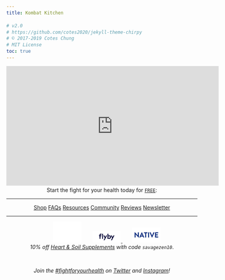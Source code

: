 ```yaml
---
title: Kombat Kitchen

# v2.0
# https://github.com/cotes2020/jekyll-theme-chirpy
# © 2017-2019 Cotes Chung
# MIT License
toc: true
---
```


<style>
.expando {
  display: none;
}
.expando:target {
  display: block;
}
</style>

<p style="text-align: center">
  <iframe width="560" height="315" src="https://www.youtube.com/embed/videoseries?list=PLmMb6kv15DKDc8qC7WVqL8ahX-IGdF0KE" frameborder="0" allow="accelerometer; autoplay; encrypted-media; gyroscope; picture-in-picture" allowfullscreen></iframe>
  <br>
  Start the fight for your health today for <a href="https://docs.google.com/document/d/1rwU6oyvDzk_ICVtzExTlSZmlxq_feasBF9Z4AVinUUw/edit?usp=sharing"><code>FREE</code></a>:
  <br>
</p>

<hr>

<div style="text-align: center">
  <a href="#products" class="btn">Shop</a>
  <a href="#faq" class="btn">FAQs</a>
  <a href="#resources" class="btn">Resources</a>
  <a href="https://t.me/kombatkitchen" class="btn">Community</a>
  <a href="#reviews" class="btn">Reviews</a>
  <a href="/feed.xml" class="btn">Newsletter</a>
</div>

<hr>

<ul id="faq" class="expando" style="list-style-type: none; text-align: center">
    <i>Video series coming soon!</i>
    <br>
    To have your questions featured, send me a message on <a href="https://t.me/savagezen">Telegram</a> or on <a href="https://instagram.com/savagezen">Instagram</a>.
    <!--
    <iframe src="https://docs.google.com/presentation/d/e/2PACX-1vTf5Qb-xM_oTt3KmeNGqEfQdSTXKEu-Sxb4OGJhRfSiXSkx63H53px53nXNUv2XLGUU3iaBpTI6A7Xk/embed?start=false&loop=false&delayms=3000" frameborder="0" width="auto" height="auto" allowfullscreen="true" mozallowfullscreen="true" webkitallowfullscreen="true"></iframe>
    -->
    <hr>
</ul>

<ul id="products" class="expando" style="list-style-type: none">
  {% for product in site.products %}
      <a href="{{ product.buy_now }}"><img src="{{ product.img }}" title="Buy Now" style="float: right; width: 20%; height: auto; margin-left: 2%"></a>
      <p><strong style="margin-left: 2%">{{ product.name }}</strong>  <code>${{ product.price }}</code></p>
      <p>{{ product.content }}</p>
      {% if product.type == "program" %}
        <p style="text-align: right">
          <a href="{{ product.buy_now }}" title="${{ product.price }}">
            Buy Now:  <i class="fas fa-2x fa-file-download" style="margin-left: 1%; margin-right: 1%"></i>
          </a>
          <a href="{{ product.amazon }}" title="Buy on Amazon Kindle"><i class="fab fa-2x fa-amazon" style="margin-right: 1%"></i></a>
          <a href="https://play.google.com/strore/books" title="Coming Soon!"><i class="fab fa-2x fa-google-play"></i></a>
        </p>
      {% else %}
        <p style="text-align: right">
          <a href="{{ product.buy_now }}" title="${{ product.price }}">
            Buy Now <i class="fa fa-2x fa-credit-card" style="margin-right: 1%"></i>
          </a>
        </p>
      {% endif %}
      <hr>
  {% endfor %}
</ul>

<ul id="resources" class="expando" style="list-style-type: none">
  {% for resource in site.resources %}
        <a href="{{ resource.link }}"><img src="{{ resource.img }}" style="float: right; width: 20%; height:25% ; margin-left: 2%"></a>
        <p style="margin-bottom: 20%">
            <strong><a href="{{ resource.link }}">{{ resource.name }}</a></strong>
            <br>
            <i>by {{ resource.author }}</i>
            <br>
            {{ resource.type }}
        </p>
        <hr>
  {% endfor %}
</ul>

<ul id="reviews" class="expando" style="list-style-type: none">
  {% for review in site.reviews %}
    <li>
      <code>{{ review.content }}</code>
      {{ review.name }}
      <hr>
    </li>
  {% endfor %}
</ul>

<p style="text-align: center">
  <a href="https://heartandsoilsupplements.com/"><img src="/assets/img/icon_heart-and-soil.png" style="width: 15%; height: auto; margin-left: 5%" title="Heart & Soil Supplements"></a>
    <a href="https://www.flyby.co/?rfsn=4562479.acaf32">
        <img src="/assets/img/icon_flyby.png" style="width: 15%; height: auto; margin-left: 5%" title="Flyby Electrolytes - 5% off with code WHEEL923810">
    </a>
    <a href="https://www.talkable.com/x/Fh8iAo"><img src="/assets/img/icon_native.jpg" style="width: 15%; height: auto; margin-left: 5%" title="Native Deodorant and Toothpaste"></a>
    <br>
    <i>10% off <a href="https://heartandsoilsupplements.com">Heart & Soil Supplements</a> with code <code>savagezen10</code></i>.

</p>

<br>
<p style="text-align: center">
  <i>Join the <a href="https://www.instagram.com/explore/tags/fightforyourhealth/">#fightforyourhealth</a> on <a href="https://twitter.com/search?q=kombatkitchen&src=typed_query&f=live">Twitter</a> and <a href="https://www.instagram.com/explore/tags/kombatkitchen/">Instagram</a>!</i>
</p>
